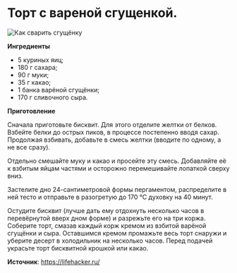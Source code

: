# Торт с вареной сгущенкой.

![Как сварить сгущёнку](/images/Kulinar/Desert/sguschenka_7.jpg 'Как сварить сгущёнку')

**Ингредиенты**

- 5 куриных яиц;
- 180 г сахара;
- 90 г муки;
- 35 г какао;
- 1 банка варёной сгущёнки;
- 170 г сливочного сыра.

**Приготовление**

Сначала приготовьте бисквит. Для этого отделите желтки от белков. Взбейте белки до острых пиков, в процессе постепенно вводя сахар. Продолжая взбивать, добавьте в смесь желтки (вводите по одному, а не все сразу).

Отдельно смешайте муку и какао и просейте эту смесь. Добавляйте её к взбитым яйцам частями и осторожно перемешивайте лопаткой сверху вниз.

Застелите дно 24-сантиметровой формы пергаментом, распределите в ней тесто и отправьте в разогретую до 170 °С духовку на 40 минут.

Остудите бисквит (лучше дать ему отдохнуть несколько часов в перевёрнутой вверх дном форме) и разрежьте его на три коржа. Соберите торт, смазав каждый корж кремом из взбитой варёной сгущёнки и сыра. Оставшимся кремом промажьте весь торт снаружи и уберите десерт в холодильник на несколько часов. Перед подачей украсьте торт бисквитной крошкой или какао.

**Источник**: https://lifehacker.ru/
